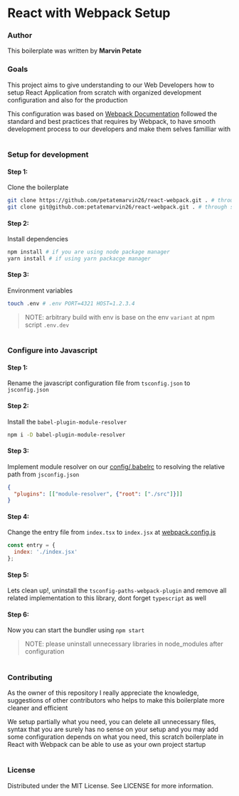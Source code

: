 # React with Webpack Setup

### Author

This boilerplate was written by **Marvin Petate**

### Goals

This project aims to give understanding to our Web Developers how to setup
React Application from scratch with organized development configuration and
also for the production

This configuration was based on [Webpack Documentation] followed the standard and best practices that requires by Webpack, to have smooth
development process to our developers and make them selves familliar with

#

### Setup for development

#### Step 1:

Clone the boilerplate

```bash
git clone https://github.com/petatemarvin26/react-webpack.git . # through https
git clone git@github.com:petatemarvin26/react-webpack.git . # through ssh
```

#### Step 2:

Install dependencies

```bash
npm install # if you are using node package manager
yarn install # if using yarn packacge manager
```

#### Step 3:

Environment variables

```bash
touch .env # .env PORT=4321 HOST=1.2.3.4
```

> NOTE: arbitrary build with env is base on the env `variant` at npm script `.env.dev`

#

### Configure into Javascript

#### Step 1:

Rename the javascript configuration file from `tsconfig.json` to `jsconfig.json`

#### Step 2:

Install the `babel-plugin-module-resolver`

```bash
npm i -D babel-plugin-module-resolver
```

#### Step 3:

Implement module resolver on our [config/.babelrc] to resolving the relative path from `jsconfig.json`

```json
{
  "plugins": [["module-resolver", {"root": ["./src"]}]]
}
```

#### Step 4:

Change the entry file from `index.tsx` to `index.jsx` at [webpack.config.js]

```Javascript
const entry = {
  index: './index.jsx'
};
```

#### Step 5:

Lets clean up!, uninstall the `tsconfig-paths-webpack-plugin` and remove all related implementation to this library, dont forget `typescript` as well

#### Step 6:

Now you can start the bundler using `npm start`

> NOTE: please uninstall unnecessary libraries in node_modules after configuration

#

### Contributing

As the owner of this repository I really appreciate the knowledge, suggestions of other contributors who helps to make this boilerplate more cleaner and efficient

We setup partially what you need, you can delete all unnecessary files, syntax that you are surely has no sense on your setup and you may add some configuration depends on what you need, this scratch boilerplate in React with Webpack can be able to use as your own project startup

#

### License

Distributed under the MIT License. See LICENSE for more information.

[Webpack Documentation]: https://webpack.js.org/guide
[webpack.config.js]: /config/webpack/webpack.config.js
[config/.babelrc]: /config/.babelrc

